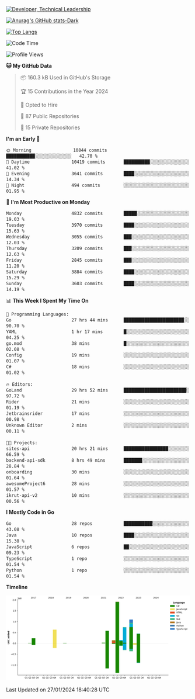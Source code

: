 <div>
  <a href="https://www.linkedin.com/in/arielpineiro/" target="_blank" rel="nofollow noopener noreferrer">
    <img src="https://img.shields.io/badge/-LinkedIn-%230077B5?style=for-the-badge&logo=linkedin&logoColor=white" alt="Developer, Technical Leadership" title="Ariel Piñeiro">
  </a>
</div>

[![Anurag's GitHub stats-Dark](https://github-readme-stats.vercel.app/api?username=arielsrv&show_icons=true&theme=dark#gh-dark-mode-only)](https://github.com/anuraghazra/github-readme-stats#gh-dark-mode-only)

[![Top Langs](https://github-readme-stats.vercel.app/api/top-langs/?username=arielsrv&layout=compact&langs_count=10&theme=dark#gh-dark-mode-only)](https://github.com/anuraghazra/github-readme-stats&theme=dark#gh-dark-mode-only)

<!--START_SECTION:waka-->
![Code Time](http://img.shields.io/badge/Code%20Time-500%20hrs%2052%20mins-blue)

![Profile Views](http://img.shields.io/badge/Profile%20Views-1-blue)

**🐱 My GitHub Data** 

> 📦 160.3 kB Used in GitHub's Storage 
 > 
> 🏆 15 Contributions in the Year 2024
 > 
> 💼 Opted to Hire
 > 
> 📜 87 Public Repositories 
 > 
> 🔑 15 Private Repositories 
 > 
**I'm an Early 🐤** 

```text
🌞 Morning                10844 commits       ███████████░░░░░░░░░░░░░░   42.70 % 
🌆 Daytime                10419 commits       ██████████░░░░░░░░░░░░░░░   41.02 % 
🌃 Evening                3641 commits        ████░░░░░░░░░░░░░░░░░░░░░   14.34 % 
🌙 Night                  494 commits         ░░░░░░░░░░░░░░░░░░░░░░░░░   01.95 % 
```
📅 **I'm Most Productive on Monday** 

```text
Monday                   4832 commits        █████░░░░░░░░░░░░░░░░░░░░   19.03 % 
Tuesday                  3970 commits        ████░░░░░░░░░░░░░░░░░░░░░   15.63 % 
Wednesday                3055 commits        ███░░░░░░░░░░░░░░░░░░░░░░   12.03 % 
Thursday                 3209 commits        ███░░░░░░░░░░░░░░░░░░░░░░   12.63 % 
Friday                   2845 commits        ███░░░░░░░░░░░░░░░░░░░░░░   11.20 % 
Saturday                 3884 commits        ████░░░░░░░░░░░░░░░░░░░░░   15.29 % 
Sunday                   3603 commits        ████░░░░░░░░░░░░░░░░░░░░░   14.19 % 
```


📊 **This Week I Spent My Time On** 

```text
💬 Programming Languages: 
Go                       27 hrs 44 mins      ███████████████████████░░   90.70 % 
YAML                     1 hr 17 mins        █░░░░░░░░░░░░░░░░░░░░░░░░   04.25 % 
go.mod                   38 mins             █░░░░░░░░░░░░░░░░░░░░░░░░   02.08 % 
Config                   19 mins             ░░░░░░░░░░░░░░░░░░░░░░░░░   01.07 % 
C#                       18 mins             ░░░░░░░░░░░░░░░░░░░░░░░░░   01.02 % 

🔥 Editors: 
GoLand                   29 hrs 52 mins      ████████████████████████░   97.72 % 
Rider                    21 mins             ░░░░░░░░░░░░░░░░░░░░░░░░░   01.19 % 
Jetbrainsrider           17 mins             ░░░░░░░░░░░░░░░░░░░░░░░░░   00.98 % 
Unknown Editor           2 mins              ░░░░░░░░░░░░░░░░░░░░░░░░░   00.11 % 

🐱‍💻 Projects: 
sites-api                20 hrs 21 mins      █████████████████░░░░░░░░   66.59 % 
backend-api-sdk          8 hrs 49 mins       ███████░░░░░░░░░░░░░░░░░░   28.84 % 
onboarding               30 mins             ░░░░░░░░░░░░░░░░░░░░░░░░░   01.64 % 
awesomeProject6          28 mins             ░░░░░░░░░░░░░░░░░░░░░░░░░   01.57 % 
ikrut-api-v2             10 mins             ░░░░░░░░░░░░░░░░░░░░░░░░░   00.56 % 
```

**I Mostly Code in Go** 

```text
Go                       28 repos            ███████████░░░░░░░░░░░░░░   43.08 % 
Java                     10 repos            ████░░░░░░░░░░░░░░░░░░░░░   15.38 % 
JavaScript               6 repos             ██░░░░░░░░░░░░░░░░░░░░░░░   09.23 % 
TypeScript               1 repo              ░░░░░░░░░░░░░░░░░░░░░░░░░   01.54 % 
Python                   1 repo              ░░░░░░░░░░░░░░░░░░░░░░░░░   01.54 % 
```



**Timeline**

![Lines of Code chart](https://raw.githubusercontent.com/arielsrv/arielsrv/main/assets/bar_graph.png)


 Last Updated on 27/01/2024 18:40:28 UTC
<!--END_SECTION:waka-->
